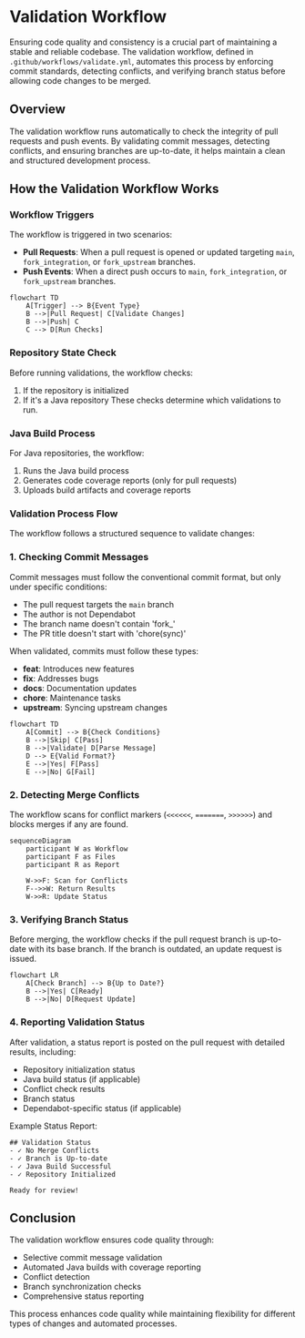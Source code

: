 # Validation Workflow

Ensuring code quality and consistency is a crucial part of maintaining a stable and reliable codebase. The validation workflow, defined in `.github/workflows/validate.yml`, automates this process by enforcing commit standards, detecting conflicts, and verifying branch status before allowing code changes to be merged.

## Overview

The validation workflow runs automatically to check the integrity of pull requests and push events. By validating commit messages, detecting conflicts, and ensuring branches are up-to-date, it helps maintain a clean and structured development process.

## How the Validation Workflow Works

### Workflow Triggers

The workflow is triggered in two scenarios:
- **Pull Requests**: When a pull request is opened or updated targeting `main`, `fork_integration`, or `fork_upstream` branches.
- **Push Events**: When a direct push occurs to `main`, `fork_integration`, or `fork_upstream` branches.

```mermaid
flowchart TD
    A[Trigger] --> B{Event Type}
    B -->|Pull Request| C[Validate Changes]
    B -->|Push| C
    C --> D[Run Checks]
```

### Repository State Check

Before running validations, the workflow checks:
1. If the repository is initialized
2. If it's a Java repository
These checks determine which validations to run.

### Java Build Process

For Java repositories, the workflow:
1. Runs the Java build process
2. Generates code coverage reports (only for pull requests)
3. Uploads build artifacts and coverage reports

### Validation Process Flow

The workflow follows a structured sequence to validate changes:

### 1. Checking Commit Messages

Commit messages must follow the conventional commit format, but only under specific conditions:
- The pull request targets the `main` branch
- The author is not Dependabot
- The branch name doesn't contain 'fork_'
- The PR title doesn't start with 'chore(sync)'

When validated, commits must follow these types:
- **feat**: Introduces new features
- **fix**: Addresses bugs
- **docs**: Documentation updates
- **chore**: Maintenance tasks
- **upstream**: Syncing upstream changes

```mermaid
flowchart TD
    A[Commit] --> B{Check Conditions}
    B -->|Skip| C[Pass]
    B -->|Validate| D[Parse Message]
    D --> E{Valid Format?}
    E -->|Yes| F[Pass]
    E -->|No| G[Fail]
```

### 2. Detecting Merge Conflicts

The workflow scans for conflict markers (`<<<<<<`, `=======`, `>>>>>>`) and blocks merges if any are found.

```mermaid
sequenceDiagram
    participant W as Workflow
    participant F as Files
    participant R as Report

    W->>F: Scan for Conflicts
    F-->>W: Return Results
    W->>R: Update Status
```

### 3. Verifying Branch Status

Before merging, the workflow checks if the pull request branch is up-to-date with its base branch. If the branch is outdated, an update request is issued.

```mermaid
flowchart LR
    A[Check Branch] --> B{Up to Date?}
    B -->|Yes| C[Ready]
    B -->|No| D[Request Update]
```

### 4. Reporting Validation Status

After validation, a status report is posted on the pull request with detailed results, including:
- Repository initialization status
- Java build status (if applicable)
- Conflict check results
- Branch status
- Dependabot-specific status (if applicable)

Example Status Report:
```
## Validation Status
- ✓ No Merge Conflicts
- ✓ Branch is Up-to-date
- ✓ Java Build Successful
- ✓ Repository Initialized

Ready for review!
```

## Conclusion

The validation workflow ensures code quality through:
- Selective commit message validation
- Automated Java builds with coverage reporting
- Conflict detection
- Branch synchronization checks
- Comprehensive status reporting

This process enhances code quality while maintaining flexibility for different types of changes and automated processes.
